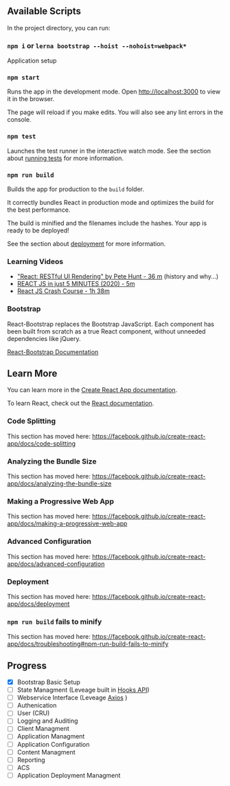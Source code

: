 ## Available Scripts

In the project directory, you can run:

### `npm i` or `lerna bootstrap --hoist --nohoist=webpack*`

Application setup

### `npm start`

Runs the app in the development mode.
Open [http://localhost:3000](http://localhost:3000) to view it in the browser.

The page will reload if you make edits.
You will also see any lint errors in the console.

### `npm test`

Launches the test runner in the interactive watch mode.
See the section about [running tests](https://facebook.github.io/create-react-app/docs/running-tests) for more information.

### `npm run build`

Builds the app for production to the `build` folder.

It correctly bundles React in production mode and optimizes the build for the best performance.

The build is minified and the filenames include the hashes.
Your app is ready to be deployed!

See the section about [deployment](https://facebook.github.io/create-react-app/docs/deployment) for more information.

### Learning Videos

- ["React: RESTful UI Rendering" by Pete Hunt - 36 m](https://www.youtube.com/watch?v=IVvHPPcl2TM) (history and why...)
- [REACT JS in just 5 MINUTES (2020) - 5m](https://www.youtube.com/watch?v=MRIMT0xPXFI)
- [React JS Crash Course - 1h 38m](https://www.youtube.com/watch?v=sBws8MSXN7A)

### Bootstrap

React-Bootstrap replaces the Bootstrap JavaScript. Each component has been built from scratch as a true React component, without unneeded dependencies like jQuery.

[React-Bootstrap Documentation](https://react-bootstrap.github.io/getting-started/why-react-bootstrap/)

## Learn More

You can learn more in the [Create React App documentation](https://facebook.github.io/create-react-app/docs/getting-started).

To learn React, check out the [React documentation](https://reactjs.org/).

### Code Splitting

This section has moved here: https://facebook.github.io/create-react-app/docs/code-splitting

### Analyzing the Bundle Size

This section has moved here: https://facebook.github.io/create-react-app/docs/analyzing-the-bundle-size

### Making a Progressive Web App

This section has moved here: https://facebook.github.io/create-react-app/docs/making-a-progressive-web-app

### Advanced Configuration

This section has moved here: https://facebook.github.io/create-react-app/docs/advanced-configuration

### Deployment

This section has moved here: https://facebook.github.io/create-react-app/docs/deployment

### `npm run build` fails to minify

This section has moved here: https://facebook.github.io/create-react-app/docs/troubleshooting#npm-run-build-fails-to-minify

## Progress

- [x] Bootstrap Basic Setup
- [ ] State Managment (Leveage built in [Hooks API](https://reactjs.org/docs/hooks-reference.html))
- [ ] Webservice Interface (Leveage [Axios](https://www.npmjs.com/package/react-axios) )
- [ ] Authenication
- [ ] User (CRU)
- [ ] Logging and Auditing
- [ ] Client Managment
- [ ] Application Managment
- [ ] Application Configuration
- [ ] Content Managment
- [ ] Reporting
- [ ] ACS
- [ ] Application Deployment Managment
